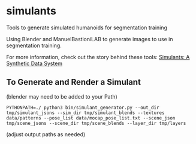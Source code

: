 # simulants
Tools to generate simulated humanoids for segmentation training

Using Blender and ManuelBastioniLAB to generate images to use in segmentation training.

For more information, check out the story behind these tools: [Simulants: A Synthetic Data System](https://medium.com/@atomicguy/simulants-a-synthetic-data-system-aa26a3099770)


## To Generate and Render a Simulant

(blender may need to be added to your Path)

``PYTHONPATH=./ python3 bin/simulant_generator.py --out_dir tmp/simulant_jsons --sim_dir tmp/simulant_blends --textures data/patterns --pose_list data/mocap_pose_list.txt --scene_json tmp/scene_jsons --scene_dir tmp/scene_blends --layer_dir tmp/layers``

(adjust output paths as needed)
